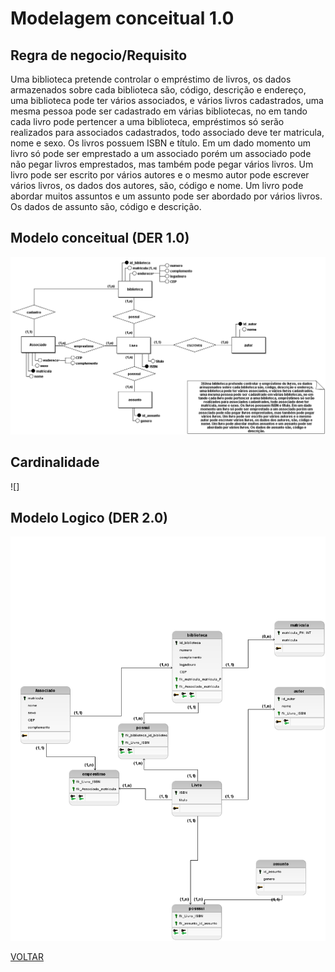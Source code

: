 # Modelagem conceitual 1.0

## Regra de negocio/Requisito

Uma biblioteca pretende controlar o empréstimo de livros, os dados armazenados sobre cada biblioteca são, código, descrição e endereço, uma biblioteca pode ter vários associados, e vários livros cadastrados, uma mesma pessoa pode ser cadastrado em várias bibliotecas, no em tando cada livro pode pertencer a uma biblioteca, empréstimos só serão realizados para associados cadastrados, todo associado deve ter matricula, nome e sexo. Os livros possuem ISBN e título. Em um dado momento um livro só pode ser emprestado a um associado porém um associado pode não pegar livros emprestados, mas também pode pegar vários livros. Um livro pode ser escrito por vários autores e o mesmo autor pode escrever vários livros, os dados dos autores, são, código e nome. Um livro pode abordar muitos assuntos e um assunto pode ser abordado por vários livros. Os dados de assunto são, código e descrição.

## Modelo conceitual (DER 1.0)

![modelagem 1.0](./conceitual/atividade03.png)

## Cardinalidade

![]

## Modelo Logico (DER 2.0)

![modelagem 2.0](./logico/atividade3_logico.png)

[VOLTAR](../README.md)
